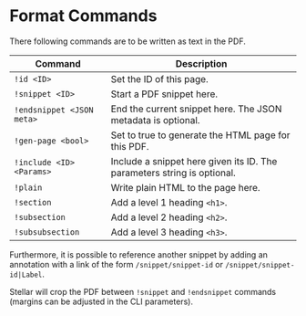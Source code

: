 # Format Commands

There following commands are to be written as text in the PDF.

| Command                      | Description                                           |
| ---------------------------- | ----------------------------------------------------- |
| `!id <ID>`                   | Set the ID of this page.                              |
| `!snippet <ID>`              | Start a PDF snippet here.                             |
| `!endsnippet <JSON meta>`     | End the current snippet here. The JSON metadata is optional. |
| `!gen-page <bool>`           | Set to true to generate the HTML page for this PDF.   |
| `!include <ID> <Params>`     | Include a snippet here given its ID. The parameters string is optional. |
| `!plain`                     | Write plain HTML to the page here.                    |
| `!section`                   | Add a level 1 heading `<h1>`.                         |
| `!subsection`                | Add a level 2 heading `<h2>`.                         |
| `!subsubsection`             | Add a level 3 heading `<h3>`.                         |

Furthermore, it is possible to reference another snippet by adding an annotation with a link of the form `/snippet/snippet-id` or `/snippet/snippet-id|Label`.

Stellar will crop the PDF between `!snippet` and `!endsnippet` commands (margins can be adjusted in the CLI parameters).

